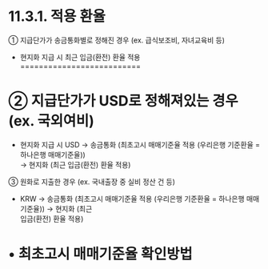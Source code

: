 11.3.1. 적용 환율
=============

① 지급단가가 송금통화별로 정해진 경우 (ex. 급식보조비, 자녀교육비 등)

  

- 현지화 지급 시 최근 입금(환전) 환율 적용
==========================

② 지급단가가 USD로 정해져있는 경우 (ex. 국외여비)
================================

  

- 현지화 지급 시 USD → 송금통화 (최초고시 매매기준율 적용 (우리은행 기준환율 = 하나은행 매매기준율))  
→ 현지화 (최근 입금(환전) 환율 적용)

③ 원화로 지출한 경우 (ex. 국내출장 중 실비 정산 건 등)

  

- KRW → 송금통화 (최초고시 매매기준율 적용 (우리은행 기준환율 = 하나은행 매매기준율)) → 현지화 (최근  
입금(환전) 환율 적용)

• 최초고시 매매기준율 확인방법
=================